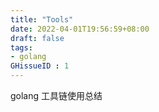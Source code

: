 ```yaml
---
title: "Tools"
date: 2022-04-01T19:56:59+08:00
draft: false
tags:
- golang
GHissueID : 1
---
```


golang 工具链使用总结

